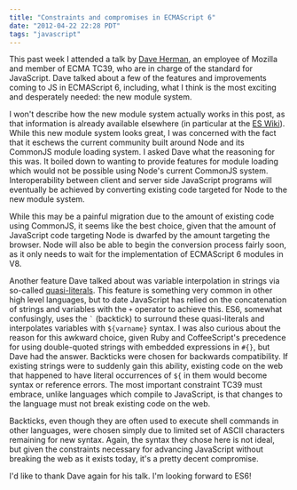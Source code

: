 ```yaml
---
title: "Constraints and compromises in ECMAScript 6"
date: "2012-04-22 22:28 PDT"
tags: "javascript"
---
```

This past week I attended a talk by [Dave Herman](http://calculist.org/), an employee of Mozilla and member of ECMA TC39, who are in charge of the standard for JavaScript. Dave talked about a few of the features and improvements coming to JS in ECMAScript 6, including, what I think is the most exciting and desperately needed: the new module system.

I won't describe how the new module system actually works in this post, as that information is already available elsewhere (in particular at the [ES Wiki](http://wiki.ecmascript.org/doku.php?id=harmony:modules)). While this new module system looks great, I was concerned with the fact that it eschews the current community built around Node and its CommonJS module loading system. I asked Dave what the reasoning for this was. It boiled down to wanting to provide features for module loading which would not be possible using Node's current CommonJS system. Interoperability between client and server side JavaScript programs will eventually be achieved by converting existing code targeted for Node to the new module system.

While this may be a painful migration due to the amount of existing code using CommonJS, it seems like the best choice, given that the amount of JavaScript code targeting Node is dwarfed by the amount targeting the browser. Node will also be able to begin the conversion process fairly soon, as it only needs to wait for the implementation of ECMAScript 6 modules in V8.

Another feature Dave talked about was variable interpolation in strings via so-called [quasi-literals](http://wiki.ecmascript.org/doku.php?id=harmony:quasis). This feature is something very common in other high level languages, but to date JavaScript has relied on the concatenation of strings and variables with the `+` operator to achieve this. ES6, somewhat confusingly, uses the `` ` `` (backtick) to surround these quasi-literals and interpolates variables with `${varname}` syntax. I was also curious about the reason for this awkward choice, given Ruby and CoffeeScript's precedence for using double-quoted strings with embedded expressions in `#{}`, but Dave had the answer. Backticks were chosen for backwards compatibility. If existing strings were to suddenly gain this ability, existing code on the web that happened to have literal occurrences of `${` in them would become syntax or reference errors. The most important constraint TC39 must embrace, unlike languages which compile to JavaScript, is that changes to the language must not break existing code on the web.

Backticks, even though they are often used to execute shell commands in other languages, were chosen simply due to limited set of ASCII characters remaining for new syntax. Again, the syntax they chose here is not ideal, but given the constraints necessary for advancing JavaScript without breaking the web as it exists today, it's a pretty decent compromise.

I'd like to thank Dave again for his talk. I'm looking forward to ES6!
